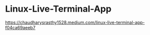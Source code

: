 # Linux-Live-Terminal-App

https://chaudharysrasthy1528.medium.com/linux-live-terminal-app-f04ca69aeeb7
